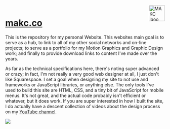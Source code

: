 <a href="https://makc.co">
    <img src="https://makccr.github.io/images/github-header.svg" alt="MAKC lgoo" title="MAKC" align="right" height="50" />
</a>

# [makc.co](https://makc.co)
This is the repository for my personal Website. This websites main goal is to serve as a hub, to link to all of my other social networks and on-line projects; to serve as a portfolio for my Motion Graphics and Graphic Design work; and finally to provide download links to content I've made over the years. 

As far as the technical specifications here, there's noting super advanced or crazy; in fact, I'm not really a very good web designer at all, I just don't like Squarespace. I set a goal when designing my site to not use and frameworks or JavaScript libraries, or anything else. The only tools I've used to build this site are HTML, CSS, and a tiny bit of JavaScript for mobile menus. It's not great, and the actual code probably isn't efficient or whatever, but it does work. If you are super interested in how I built the site, I do actually have a descent collection of videos about the design process on my [YouTube channel](https://www.youtube.com/channel/UCWh6YtclgTAzReTASc4uSKw).

![](images/home.gif)
